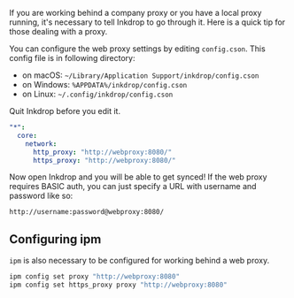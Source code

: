 If you are working behind a company proxy or you have a local proxy running, it's necessary to tell Inkdrop to go through it.
Here is a quick tip for those dealing with a proxy.

You can configure the web proxy settings by editing `config.cson`. This config file is in following directory:

 * on macOS: `~/Library/Application Support/inkdrop/config.cson`
 * on Windows: `%APPDATA%/inkdrop/config.cson`
 * on Linux: `~/.config/inkdrop/config.cson`

Quit Inkdrop before you edit it.

```yaml
"*":
  core:
    network:
      http_proxy: "http://webproxy:8080/"
      https_proxy: "http://webproxy:8080/"
```

Now open Inkdrop and you will be able to get synced!
If the web proxy requires BASIC auth, you can just specify a URL with username and password like so:

```
http://username:password@webproxy:8080/
```

## Configuring ipm

`ipm` is also necessary to be configured for working behind a web proxy.

```bash
ipm config set proxy "http://webproxy:8080"
ipm config set https_proxy proxy "http://webproxy:8080"
```
